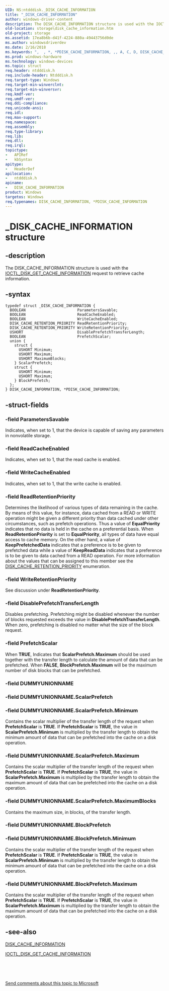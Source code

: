 ```yaml
---
UID: NS:ntdddisk._DISK_CACHE_INFORMATION
title: "_DISK_CACHE_INFORMATION"
author: windows-driver-content
description: The DISK_CACHE_INFORMATION structure is used with the IOCTL_DISK_GET_CACHE_INFORMATION request to retrieve cache information.
old-location: storage\disk_cache_information.htm
old-project: storage
ms.assetid: 17ea8b6b-d41f-4224-880a-49443756d0de
ms.author: windowsdriverdev
ms.date: 2/16/2018
ms.keywords: ",  , *, *PDISK_CACHE_INFORMATION, ,, A, C, D, DISK_CACHE_INFORMATION, DISK_CACHE_INFORMATION structure [Storage Devices], E, F, H, I, K, M, N, O, P, PDISK_CACHE_INFORMATION, PDISK_CACHE_INFORMATION structure pointer [Storage Devices], R, S, T, _, _DISK_CACHE_INFORMATION, ntdddisk/DISK_CACHE_INFORMATION, ntdddisk/PDISK_CACHE_INFORMATION, storage.disk_cache_information, structs-disk_def992c5-6103-4eab-8598-4d52808e6b8c.xml"
ms.prod: windows-hardware
ms.technology: windows-devices
ms.topic: struct
req.header: ntdddisk.h
req.include-header: Ntdddisk.h
req.target-type: Windows
req.target-min-winverclnt: 
req.target-min-winversvr: 
req.kmdf-ver: 
req.umdf-ver: 
req.ddi-compliance: 
req.unicode-ansi: 
req.idl: 
req.max-support: 
req.namespace: 
req.assembly: 
req.type-library: 
req.lib: 
req.dll: 
req.irql: 
topictype:
-	APIRef
-	kbSyntax
apitype:
-	HeaderDef
apilocation:
-	ntdddisk.h
apiname:
-	DISK_CACHE_INFORMATION
product: Windows
targetos: Windows
req.typenames: DISK_CACHE_INFORMATION, *PDISK_CACHE_INFORMATION
---
```


# _DISK_CACHE_INFORMATION structure


## -description


The DISK_CACHE_INFORMATION structure is used with the <a href="..\ntdddisk\ni-ntdddisk-ioctl_disk_get_cache_information.md">IOCTL_DISK_GET_CACHE_INFORMATION</a> request to retrieve cache information.


## -syntax


````
typedef struct _DISK_CACHE_INFORMATION {
  BOOLEAN                       ParametersSavable;
  BOOLEAN                       ReadCacheEnabled;
  BOOLEAN                       WriteCacheEnabled;
  DISK_CACHE_RETENTION_PRIORITY ReadRetentionPriority;
  DISK_CACHE_RETENTION_PRIORITY WriteRetentionPriority;
  USHORT                        DisablePrefetchTransferLength;
  BOOLEAN                       PrefetchScalar;
  union {
    struct {
      USHORT Minimum;
      USHORT Maximum;
      USHORT MaximumBlocks;
    } ScalarPrefetch;
    struct {
      USHORT Minimum;
      USHORT Maximum;
    } BlockPrefetch;
  };
} DISK_CACHE_INFORMATION, *PDISK_CACHE_INFORMATION;
````


## -struct-fields




### -field ParametersSavable

Indicates, when set to 1, that the device is capable of saving any parameters in nonvolatile storage.


### -field ReadCacheEnabled

Indicates, when set to 1, that the read cache is enabled.


### -field WriteCacheEnabled

Indicates, when set to 1, that the write cache is enabled.


### -field ReadRetentionPriority

Determines the likelihood of various types of data remaining in the cache. By means of this value, for instance, data cached from a READ or WRITE operation might be given a different priority than data cached under other circumstances, such as prefetch operations. Thus a value of <b>EqualPriority</b> indicates that no data is held in the cache on a preferential basis. When <b>ReadRetentionPriority</b> is set to <b>EqualPriority</b>, all types of data have equal access to cache memory. On the other hand, a value of <b>KeepPrefetchedData</b> indicates that a preference is to be given to prefetched data while a value of <b>KeepReadData</b> indicates that a preference is to be given to data cached from a READ operation. For more information about the values that can be assigned to this member see the <a href="..\ntdddisk\ne-ntdddisk-disk_cache_retention_priority.md">DISK_CACHE_RETENTION_PRIORITY</a> enumeration. 


### -field WriteRetentionPriority

See discussion under <b>ReadRetentionPriority</b>.


### -field DisablePrefetchTransferLength

Disables prefetching. Prefetching might be disabled whenever the number of blocks requested exceeds the value in <b>DisablePrefetchTransferLength</b>. When zero, prefetching is disabled no matter what the size of the block request.


### -field PrefetchScalar

When <b>TRUE</b>, Indicates that <b>ScalarPrefetch.Maximum</b> should be used together with the transfer length to calculate the amount of data that can be prefetched. When <b>FALSE</b>, <b>BlockPrefetch.Maximum</b> will be the maximum number of disk blocks that can be prefetched.


### -field DUMMYUNIONNAME

 


### -field DUMMYUNIONNAME.ScalarPrefetch


### -field DUMMYUNIONNAME.ScalarPrefetch.Minimum

Contains the scalar multiplier of the transfer length of the request when <b>PrefetchScalar</b> is <b>TRUE</b>. If <b>PrefetchScalar</b> is <b>TRUE</b>, the value in <b>ScalarPrefetch.Minimum</b> is multiplied by the transfer length to obtain the minimum amount of data that can be prefetched into the cache on a disk operation. 


### -field DUMMYUNIONNAME.ScalarPrefetch.Maximum

Contains the scalar multiplier of the transfer length of the request when <b>PrefetchScalar</b> is <b>TRUE</b>. If <b>PrefetchScalar</b> is <b>TRUE</b>, the value in <b>ScalarPrefetch.Maximum</b> is multiplied by the transfer length to obtain the maximum amount of data that can be prefetched into the cache on a disk operation. 


### -field DUMMYUNIONNAME.ScalarPrefetch.MaximumBlocks

Contains the maximum size, in blocks, of the transfer length. 


### -field DUMMYUNIONNAME.BlockPrefetch


### -field DUMMYUNIONNAME.BlockPrefetch.Minimum

Contains the scalar multiplier of the transfer length of the request when <b>PrefetchScalar</b> is <b>TRUE</b>. If <b>PrefetchScalar</b> is <b>TRUE</b>, the value in <b>ScalarPrefetch.Minimum</b> is multiplied by the transfer length to obtain the minimum amount of data that can be prefetched into the cache on a disk operation. 


### -field DUMMYUNIONNAME.BlockPrefetch.Maximum

Contains the scalar multiplier of the transfer length of the request when <b>PrefetchScalar</b> is <b>TRUE</b>. If <b>PrefetchScalar</b> is <b>TRUE</b>, the value in <b>ScalarPrefetch.Maximum</b> is multiplied by the transfer length to obtain the maximum amount of data that can be prefetched into the cache on a disk operation. 


## -see-also

<a href="..\ntdddisk\ns-ntdddisk-_disk_cache_information.md">DISK_CACHE_INFORMATION</a>



<a href="..\ntdddisk\ni-ntdddisk-ioctl_disk_get_cache_information.md">IOCTL_DISK_GET_CACHE_INFORMATION</a>



 

 

<a href="mailto:wsddocfb@microsoft.com?subject=Documentation%20feedback [storage\storage]:%20DISK_CACHE_INFORMATION structure%20 RELEASE:%20(2/16/2018)&amp;body=%0A%0APRIVACY STATEMENT%0A%0AWe use your feedback to improve the documentation. We don't use your email address for any other purpose, and we'll remove your email address from our system after the issue that you're reporting is fixed. While we're working to fix this issue, we might send you an email message to ask for more info. Later, we might also send you an email message to let you know that we've addressed your feedback.%0A%0AFor more info about Microsoft's privacy policy, see http://privacy.microsoft.com/en-us/default.aspx." title="Send comments about this topic to Microsoft">Send comments about this topic to Microsoft</a>

